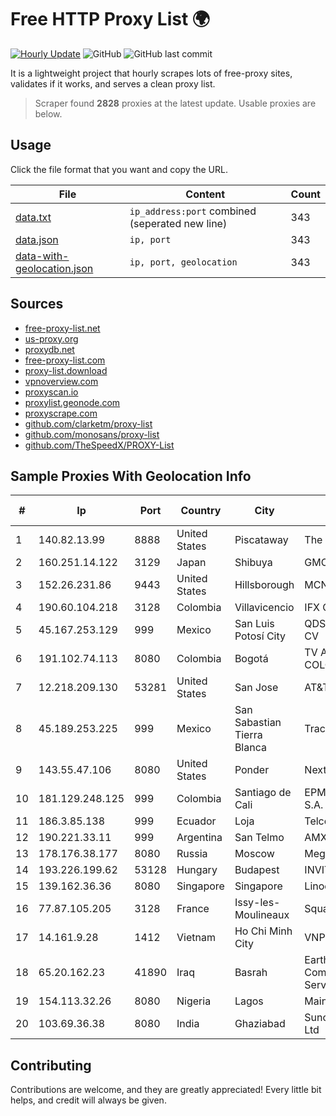 
# Free HTTP Proxy List 🌍

[![Hourly Update](https://github.com/mertguvencli/http-proxy-list/actions/workflows/main.yml/badge.svg?branch=main)](https://github.com/mertguvencli/http-proxy-list/actions/workflows/main.yml)
![GitHub](https://img.shields.io/github/license/mertguvencli/http-proxy-list)
![GitHub last commit](https://img.shields.io/github/last-commit/mertguvencli/http-proxy-list)

It is a lightweight project that hourly scrapes lots of free-proxy sites, validates if it works, and serves a clean proxy list.


> Scraper found **2828** proxies at the latest update. Usable proxies are below.

## Usage

Click the file format that you want and copy the URL.


|File|Content|Count|
|----|-------|-----|
|[data.txt](https://raw.githubusercontent.com/mertguvencli/http-proxy-list/main/proxy-list/data.txt)|`ip_address:port` combined (seperated new line)|343|
|[data.json](https://raw.githubusercontent.com/mertguvencli/http-proxy-list/main/proxy-list/data.json)|`ip, port`|343|
|[data-with-geolocation.json](https://raw.githubusercontent.com/mertguvencli/http-proxy-list/main/proxy-list/data-with-geolocation.json)|`ip, port, geolocation`|343|

## Sources

* [free-proxy-list.net](https://free-proxy-list.net)
* [us-proxy.org](https://www.us-proxy.org)
* [proxydb.net](http://proxydb.net)
* [free-proxy-list.com](https://free-proxy-list.com/?page=&port=&type%5B%5D=http&type%5B%5D=https&up_time=0&search=Search)
* [proxy-list.download](https://www.proxy-list.download/HTTP)
* [vpnoverview.com](https://vpnoverview.com/privacy/anonymous-browsing/free-proxy-servers)
* [proxyscan.io](https://www.proxyscan.io)
* [proxylist.geonode.com](https://proxylist.geonode.com/api/proxy-list?limit=300&page=1&sort_by=lastChecked&sort_type=desc&protocols=http,https)
* [proxyscrape.com](https://api.proxyscrape.com/v2/?request=displayproxies&protocol=http&timeout=10000&country=all&ssl=all&anonymity=all)
* [github.com/clarketm/proxy-list](https://raw.githubusercontent.com/clarketm/proxy-list/master/proxy-list-raw.txt)
* [github.com/monosans/proxy-list](https://raw.githubusercontent.com/monosans/proxy-list/main/proxies/http.txt)
* [github.com/TheSpeedX/PROXY-List](https://raw.githubusercontent.com/TheSpeedX/PROXY-List/master/http.txt)


## Sample Proxies With Geolocation Info

|#|Ip|Port|Country|City|Internet Service Provider|
|-|--|----|-------|----|-------------------------|
|1|140.82.13.99|8888|United States|Piscataway|The Constant Company|
|2|160.251.14.122|3129|Japan|Shibuya|GMO Internet, Inc|
|3|152.26.231.86|9443|United States|Hillsborough|MCNC|
|4|190.60.104.218|3128|Colombia|Villavicencio|IFX Corporation|
|5|45.167.253.129|999|Mexico|San Luis Potosí City|QDS NETWORKS SA DE CV|
|6|191.102.74.113|8080|Colombia|Bogotá|TV AZTECA SUCURSAL COLOMBIA|
|7|12.218.209.130|53281|United States|San Jose|AT&T Services, Inc.|
|8|45.189.253.225|999|Mexico|San Sabastian Tierra Blanca|Tracered SA De CV|
|9|143.55.47.106|8080|United States|Ponder|Nextlink Broadband|
|10|181.129.248.125|999|Colombia|Santiago de Cali|EPM Telecomunicaciones S.A. E.S.P.|
|11|186.3.85.138|999|Ecuador|Loja|Telconet S.A|
|12|190.221.33.11|999|Argentina|San Telmo|AMX Argentina S.A.|
|13|178.176.38.177|8080|Russia|Moscow|MegaFon|
|14|193.226.199.62|53128|Hungary|Budapest|INVITEL Zrt.|
|15|139.162.36.36|8080|Singapore|Singapore|Linode, LLC|
|16|77.87.105.205|3128|France|Issy-les-Moulineaux|Squark Sarl|
|17|14.161.9.28|1412|Vietnam|Ho Chi Minh City|VNPT|
|18|65.20.162.23|41890|Iraq|Basrah|EarthLink Ltd. Communications&Internet Services|
|19|154.113.32.26|8080|Nigeria|Lagos|Mainone Cable Company|
|20|103.69.36.38|8080|India|Ghaziabad|Suncity Broadband Pvt Ltd|



## Contributing

Contributions are welcome, and they are greatly appreciated! Every
little bit helps, and credit will always be given.

